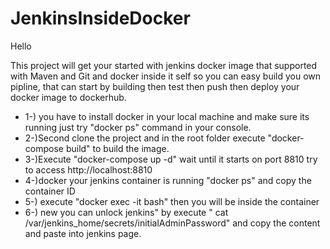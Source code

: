 # JenkinsInsideDocker

Hello 

This project will get your started with jenkins docker image that supported with Maven and Git and docker inside it self
so you can easy build you own pipline, that can start by building then test then push then deploy your docker image to dockerhub.

* 1-) you have to install docker in your local machine and make sure its running just try "docker ps"
      command in your console.
* 2-)Second clone the project and in the root folder execute "docker-compose build" to build the image.
* 3-)Execute "docker-compose up -d" wait until it starts on port 8810 try to access http://localhost:8810
* 4-)docker your jenkins container is running "docker ps" and copy the container ID
* 5-) execute "docker exec -it <container id you just copy> bash"  then you will be inside the container  
* 6-) new you can unlock jenkins" by execute " cat /var/jenkins_home/secrets/initialAdminPassword" 
      and copy the content and paste into jenkins page.
  
  
